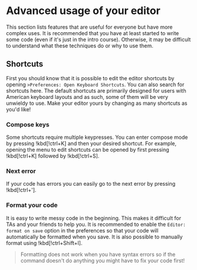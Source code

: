 # Advanced usage of your editor

This section lists features that are useful for everyone but have more complex uses. It is recommended that you have at least started to write some code (even if it's just in the intro course). Otherwise, it may be difficult to understand what these techniques do or why to use them.

## Shortcuts

First you should know that it is possible to edit the editor shortcuts by opening `>Preferences: Open Keyboard Shortcuts`. You can also search for shortcuts here. The default shortcuts are primarily designed for users with American keyboard layouts and as such, some of them will be very unwieldy to use. Make your editor yours by changing as many shortcuts as you'd like!

### Compose keys

Some shortcuts require multiple keypresses. You can enter compose mode by pressing !kbd[!ctrl+K] and then your desired shortcut. For example, opening the menu to edit shortcuts can be opened by first pressing !kbd[!ctrl+K] followed by !kbd[!ctrl+S].

### Next error

If your code has errors you can easily go to the next error by pressing !kbd[!ctrl+'].

### Format your code

It is easy to write messy code in the beginning. This makes it difficult for TAs and your friends to help you. It is recommended to enable the `Editor: format on save` option in the preferences so that your code will automatically be formatted when you save. It is also possible to manually format using !kbd[!ctrl+Shift+I].

> Formatting does not work when you have syntax errors so if the command doesn't do anything you might have to fix your code first!
